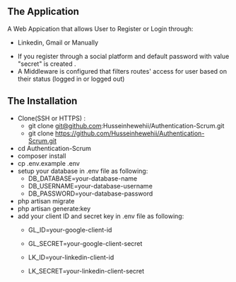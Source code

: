 
## The Application

A Web Appication that allows User to Register or Login through:
 - Linkedin, Gmail or Manually
*   If you register through a social platform and default password with value "secret" is created .
*   A Middleware is configured that filters routes' access for user based on their status (logged in or logged out) 

## The Installation
- Clone(SSH or HTTPS) : 
    * git clone git@github.com:Husseinhewehii/Authentication-Scrum.git
    * git clone https://github.com/Husseinhewehii/Authentication-Scrum.git
- cd Authentication-Scrum
- composer install
- cp .env.example .env
- setup your database in .env file as following:
    * DB_DATABASE=your-database-name
    * DB_USERNAME=your-database-username
    * DB_PASSWORD=your-database-password
- php artisan migrate
- php artisan generate:key
- add your client ID and secret key in .env file as following:  
    * GL_ID=your-google-client-id
    * GL_SECRET=your-google-client-secret

    * LK_ID=your-linkedin-client-id
    * LK_SECRET=your-linkedin-client-secret


